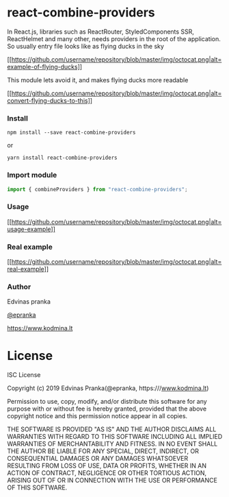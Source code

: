 # react-combine-providers

In React.js, libraries such as ReactRouter, StyledComponents SSR, ReactHelmet and many other, needs providers in the root of the application. So usually entry file looks like as flying ducks in the sky

[[https://github.com/username/repository/blob/master/img/octocat.png|alt=example-of-flying-ducks]]

This module lets avoid it, and makes flying ducks more readable

[[https://github.com/username/repository/blob/master/img/octocat.png|alt=convert-flying-ducks-to-this]]

### Install

```
npm install --save react-combine-providers
```

or

```
yarn install react-combine-providers
```

### Import module

```js
import { combineProviders } from "react-combine-providers";
```

### Usage

[[https://github.com/username/repository/blob/master/img/octocat.png|alt=usage-example]]

### Real example

[[https://github.com/username/repository/blob/master/img/octocat.png|alt=real-example]]

### Author

Edvinas pranka

[@epranka](https://twitter.com/epranka)

https://www.kodmina.lt

# License

ISC License

Copyright (c) 2019 Edvinas Pranka(@epranka, https:///www.kodmina.lt)

Permission to use, copy, modify, and/or distribute this software for any
purpose with or without fee is hereby granted, provided that the above
copyright notice and this permission notice appear in all copies.

THE SOFTWARE IS PROVIDED "AS IS" AND THE AUTHOR DISCLAIMS ALL WARRANTIES
WITH REGARD TO THIS SOFTWARE INCLUDING ALL IMPLIED WARRANTIES OF
MERCHANTABILITY AND FITNESS. IN NO EVENT SHALL THE AUTHOR BE LIABLE FOR
ANY SPECIAL, DIRECT, INDIRECT, OR CONSEQUENTIAL DAMAGES OR ANY DAMAGES
WHATSOEVER RESULTING FROM LOSS OF USE, DATA OR PROFITS, WHETHER IN AN
ACTION OF CONTRACT, NEGLIGENCE OR OTHER TORTIOUS ACTION, ARISING OUT OF
OR IN CONNECTION WITH THE USE OR PERFORMANCE OF THIS SOFTWARE.
